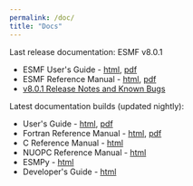```yaml
---
permalink: /doc/
title: "Docs"
---
```


Last release documentation: ESMF v8.0.1
* ESMF User's Guide - [html](https://esmf-org.github.io/801branch_docs/ESMF_usrdoc/), [pdf](https://esmf-org.github.io/801branch_docs/ESMF_usrdoc.pdf)
* ESMF Reference Manual - [html](https://esmf-org.github.io/801branch_docs/ESMF_refdoc/), [pdf](https://esmf-org.github.io/801branch_docs/ESMF_refdoc.pdf)
* [v8.0.1 Release Notes and Known Bugs](http://www.earthsystemmodeling.org/download/data/releases.shtml#8_0_1)

Latest documentation builds (updated nightly):
* User's Guide - [html](/dev_docs/ESMF_usrdoc/), [pdf]()
* Fortran Reference Manual - [html](/dev_docs/ESMF_refdoc/), [pdf]()
* C Reference Manual - [html](/dev_docs/ESMC_crefdoc/)
* NUOPC Reference Manual - [html](/dev_docs/NUOPC_refdoc/)
* ESMPy - [html](/dev_docs/esmpy/doc/esmpy_doc/html/) 
* Developer's Guide - [html](/dev_docs/dev_guide/dev_guide/)
